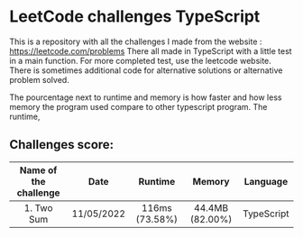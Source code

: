 # LeetCode challenges TypeScript

This is a repository with all the challenges I made from the website : https://leetcode.com/problems There all made in
TypeScript with a little test in a main function. For more completed test, use the leetcode website.  
There is sometimes additional code for alternative solutions or alternative problem solved.

The pourcentage next to runtime and memory is how faster and how less memory the program used compare to other typescript program.
The runtime, 

## Challenges score:

| Name of the challenge |    Date    |    Runtime     |     Memory      |  Language  |
| :-------------------: | :--------: | :------------: | :-------------: | :--------: |
|      1. Two Sum       | 11/05/2022 | 116ms (73.58%) | 44.4MB (82.00%) | TypeScript |
